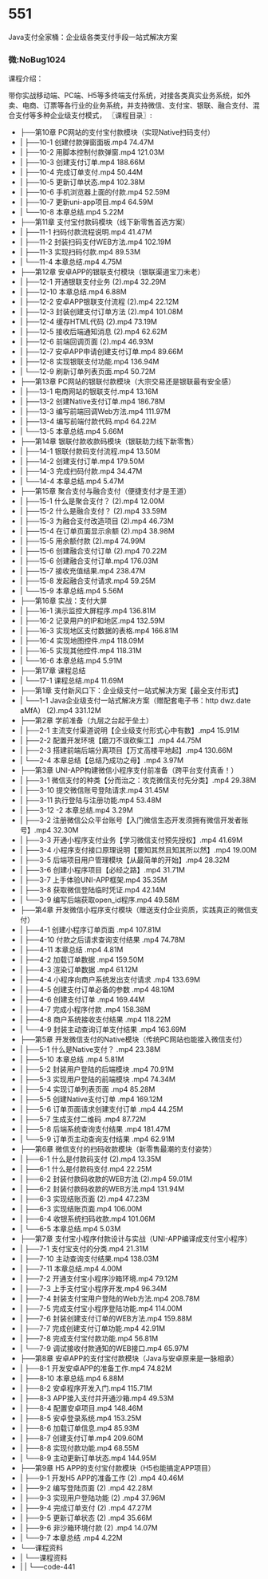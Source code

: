 # 551
Java支付全家桶：企业级各类支付手段一站式解决方案
### 微:NoBug1024 


课程介绍：

带你实战移动端、PC端、H5等多终端支付系统，对接各类真实业务系统，如外卖、电商、订票等各行业的业务系统，并支持微信、支付宝、银联、融合支付、混合支付等多种企业级支付模式，
〖课程目录〗:

- ├──第10章 PC网站的支付宝付款模块（实现Native扫码支付）  
- |   ├──10-1 创建付款弹窗面板.mp4  74.47M
- |   ├──10-2 用脚本控制付款弹窗.mp4  121.03M
- |   ├──10-3 创建支付订单.mp4  188.66M
- |   ├──10-4 完成订单支付.mp4  50.44M
- |   ├──10-5 更新订单状态.mp4  102.38M
- |   ├──10-6 手机浏览器上面的付款.mp4  52.59M
- |   ├──10-7 更新uni-app项目.mp4  64.59M
- |   └──10-8 本章总结.mp4  5.22M
- ├──第11章 支付宝付款码模块（线下新零售首选方案）  
- |   ├──11-1 扫码付款流程说明.mp4  41.47M
- |   ├──11-2 封装扫码支付WEB方法.mp4  102.19M
- |   ├──11-3 实现扫码付款.mp4  89.53M
- |   └──11-4 本章总结.mp4  4.75M
- ├──第12章 安卓APP的银联支付模块（银联渠道宝刀未老）  
- |   ├──12-1 开通银联支付业务 (2).mp4  32.29M
- |   ├──12-10 本章总结.mp4  6.88M
- |   ├──12-2 安卓APP银联支付流程 (2).mp4  22.12M
- |   ├──12-3 封装创建支付订单方法 (2).mp4  101.08M
- |   ├──12-4 缓存HTML代码 (2).mp4  73.19M
- |   ├──12-5 接收后端通知消息 (2).mp4  62.62M
- |   ├──12-6 前端回调页面 (2).mp4  46.93M
- |   ├──12-7 安卓APP申请创建支付订单.mp4  89.66M
- |   ├──12-8 实现银联支付功能.mp4  136.94M
- |   └──12-9 刷新订单列表页面.mp4  50.72M
- ├──第13章 PC网站的银联付款模块（大宗交易还是银联最有安全感）  
- |   ├──13-1 电商网站的银联支付.mp4  13.16M
- |   ├──13-2 创建Native支付订单.mp4  186.78M
- |   ├──13-3 编写前端回调Web方法.mp4  111.97M
- |   ├──13-4 编写前端付款代码.mp4  64.22M
- |   └──13-5 本章总结.mp4  5.66M
- ├──第14章 银联付款收款码模块（银联助力线下新零售）  
- |   ├──14-1 银联付款码支付流程.mp4  13.50M
- |   ├──14-2 创建支付订单.mp4  179.50M
- |   ├──14-3 完成扫码付款.mp4  34.47M
- |   └──14-4 本章总结.mp4  5.47M
- ├──第15章 聚合支付与融合支付（便捷支付才是王道）  
- |   ├──15-1 什么是聚合支付？ (2).mp4  12.00M
- |   ├──15-2 什么是融合支付？ (2).mp4  33.59M
- |   ├──15-3 为融合支付改造项目 (2).mp4  46.73M
- |   ├──15-4 在订单页面显示余额 (2).mp4  38.98M
- |   ├──15-5 用余额付款 (2).mp4  74.99M
- |   ├──15-6 创建融合支付订单 (2).mp4  70.22M
- |   ├──15-6 创建融合支付订单.mp4  176.03M
- |   ├──15-7 接收充值结果.mp4  238.47M
- |   ├──15-8 发起融合支付请求.mp4  59.25M
- |   └──15-9 本章总结.mp4  5.56M
- ├──第16章 实战：支付大屏  
- |   ├──16-1 演示监控大屏程序.mp4  136.81M
- |   ├──16-2 记录用户的IP和地区.mp4  132.59M
- |   ├──16-3 实现地区支付数据的表格.mp4  166.81M
- |   ├──16-4 实现地图控件.mp4  118.09M
- |   ├──16-5 实现其他控件.mp4  118.31M
- |   └──16-6 本章总结.mp4  5.91M
- ├──第17章 课程总结  
- |   └──17-1 课程总结.mp4  11.69M
- ├──第1章 支付新风口下：企业级支付一站式解决方案【最全支付形式】  
- |   └──1-1 Java企业级支付一站式解决方案（赠配套电子书：http dwz.date aMfA） (2).mp4  331.12M
- ├──第2章 学前准备（九层之台起于垒土）  
- |   ├──2-1 主流支付渠道说明【企业级支付形式心中有数】.mp4  15.91M
- |   ├──2-2 配置开发环境【磨刀不误砍柴工】.mp4  44.75M
- |   ├──2-3 搭建前端后端分离项目【万丈高楼平地起】.mp4  130.66M
- |   └──2-4 本章总结【总结乃成功之母】.mp4  3.97M
- ├──第3章 UNI-APP构建微信小程序支付前准备（跨平台支付真香！）  
- |   ├──3-1 微信支付的种类【分而治之：攻克微信支付先分类】.mp4  29.38M
- |   ├──3-10 提交微信账号登陆请求.mp4  31.45M
- |   ├──3-11 执行登陆与注册功能.mp4  53.48M
- |   ├──3-12 -2 本章总结.mp4  3.29M
- |   ├──3-2 注册微信公众平台账号【入门微信生态开发须拥有微信开发者账号】.mp4  32.30M
- |   ├──3-3 开通小程序支付业务【学习微信支付预先授权】.mp4  41.69M
- |   ├──3-4 小程序支付接口原理说明【要知其然且知其所以然】.mp4  19.00M
- |   ├──3-5 后端项目用户管理模块【从最简单的开始】.mp4  28.32M
- |   ├──3-6 创建小程序项目【必经之路】.mp4  31.71M
- |   ├──3-7 上手体验UNI-APP框架.mp4  35.35M
- |   ├──3-8 获取微信登陆临时凭证.mp4  42.14M
- |   └──3-9 编写后端获取open_id程序.mp4  49.58M
- ├──第4章 开发微信小程序支付模块（赠送支付企业资质，实践真正的微信支付）  
- |   ├──4-1 创建小程序订单页面 .mp4  107.81M
- |   ├──4-10 付款之后请求查询支付结果 .mp4  74.78M
- |   ├──4-11 本章总结 .mp4  4.81M
- |   ├──4-2 加载订单数据 .mp4  159.50M
- |   ├──4-3 渲染订单数据 .mp4  61.12M
- |   ├──4-4 小程序向商户系统发出支付请求 .mp4  133.69M
- |   ├──4-5 创建支付订单必备的参数 .mp4  48.19M
- |   ├──4-6 创建支付订单 .mp4  169.44M
- |   ├──4-7 完成小程序付款 .mp4  158.38M
- |   ├──4-8 商户系统接收支付结果 .mp4  118.22M
- |   └──4-9 封装主动查询订单支付结果 .mp4  163.69M
- ├──第5章 开发微信支付的Native模块（传统PC网站也能接入微信支付）  
- |   ├──5-1 什么是Native支付？ .mp4  23.38M
- |   ├──5-10 本章总结 .mp4  5.81M
- |   ├──5-2 封装用户登陆的后端模块 .mp4  70.91M
- |   ├──5-3 实现用户登陆的前端模块 .mp4  74.34M
- |   ├──5-4 实现订单列表页面 .mp4  85.28M
- |   ├──5-5 创建Native支付订单 .mp4  169.12M
- |   ├──5-6 订单页面请求创建支付订单 .mp4  44.25M
- |   ├──5-7 生成支付二维码 .mp4  87.72M
- |   ├──5-8 后端系统查询支付结果 .mp4  181.47M
- |   └──5-9 订单页主动查询支付结果 .mp4  62.91M
- ├──第6章 微信支付的扫码收款模块（新零售最潮的支付姿势）  
- |   ├──6-1 什么是付款码支付 (2).mp4  13.35M
- |   ├──6-1 什么是付款码支付.mp4  22.25M
- |   ├──6-2 封装付款码收款的WEB方法 (2).mp4  59.01M
- |   ├──6-2 封装付款码收款的WEB方法.mp4  131.94M
- |   ├──6-3 实现结账页面 (2).mp4  47.23M
- |   ├──6-3 实现结账页面.mp4  106.00M
- |   ├──6-4 收银系统扫码收款.mp4  101.06M
- |   └──6-5 本章总结.mp4  5.03M
- ├──第7章 支付宝小程序付款设计与实战（UNI-APP编译成支付宝小程序）  
- |   ├──7-1 支付宝支付的分类.mp4  21.31M
- |   ├──7-10 主动查询支付结果.mp4  138.03M
- |   ├──7-11 本章总结.mp4  4.00M
- |   ├──7-2 开通支付宝小程序沙箱环境.mp4  79.12M
- |   ├──7-3 上手支付宝小程序开发.mp4  96.34M
- |   ├──7-4 封装支付宝用户登陆的Web方法.mp4  208.78M
- |   ├──7-5 完成支付宝小程序登陆功能.mp4  114.00M
- |   ├──7-6 封装创建支付订单的WEB方法.mp4  159.88M
- |   ├──7-7 完成创建支付订单功能.mp4  42.91M
- |   ├──7-8 完成支付宝付款功能.mp4  56.81M
- |   └──7-9 调试接收付款通知的WEB接口.mp4  65.97M
- ├──第8章 安卓APP的支付宝付款模块（Java与安卓原来是一脉相承）  
- |   ├──8-1 开发安卓APP的准备工作.mp4  74.82M
- |   ├──8-10 本章总结.mp4  6.88M
- |   ├──8-2 安卓程序开发入门.mp4  115.71M
- |   ├──8-3 APP接入支付并开通沙箱.mp4  49.53M
- |   ├──8-4 配置安卓项目.mp4  148.46M
- |   ├──8-5 安卓登录系统.mp4  153.25M
- |   ├──8-6 加载订单信息.mp4  85.93M
- |   ├──8-7 创建支付订单.mp4  209.60M
- |   ├──8-8 实现付款功能.mp4  68.55M
- |   └──8-9 主动更新订单状态.mp4  144.95M
- ├──第9章 H5 APP的支付宝付款模块（H5也能搞定APP项目）  
- |   ├──9-1 开发H5 APP的准备工作 (2) .mp4  40.46M
- |   ├──9-2 编写登陆页面 (2) .mp4  42.28M
- |   ├──9-3 实现用户登陆功能 (2) .mp4  37.96M
- |   ├──9-4 完成订单支付 (2) .mp4  47.27M
- |   ├──9-5 更新订单状态 (2) .mp4  35.66M
- |   ├──9-6 非沙箱环境付款 (2) .mp4  14.07M
- |   └──9-7 本章总结 .mp4  4.22M
- └──课程资料  
- |   └──课程资料  
- |   |   └──code-441  
